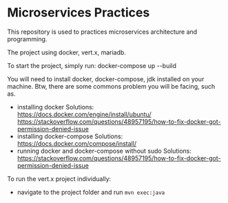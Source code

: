 # Microservices Practices

This repository is used to practices microservices architecture and programming.

The project using docker, vert.x, mariadb.

To start the project, simply run:
docker-compose up --build

You will need to install docker, docker-compose, jdk installed on your machine.
Btw, there are some commons problem you will be facing, such as.
- installing docker
    Solutions: 
        https://docs.docker.com/engine/install/ubuntu/
        https://stackoverflow.com/questions/48957195/how-to-fix-docker-got-permission-denied-issue
- installing docker-compose
    Solutions: 
        https://docs.docker.com/compose/install/
- running docker and docker-compose without sudo
    Solutions:
        https://stackoverflow.com/questions/48957195/how-to-fix-docker-got-permission-denied-issue

To run the vert.x project individually:
- navigate to the project folder and run ```mvn exec:java```

